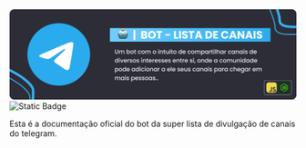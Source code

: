 <img src=",/../src/assets/banner.png">
<img alt="Static Badge" src="https://img.shields.io/badge/Notion-PROJECT?style=for-the-badge&logo=notion&color=black&link=https%3A%2F%2Fshocking-plutonium-ad9.notion.site%2FDivulga-Lista-6e9ad633a60249a79e63f8db3e32b73a%3Fpvs%3D4">



Esta é a documentação oficial do bot da super lista de divulgação de canais do telegram.

